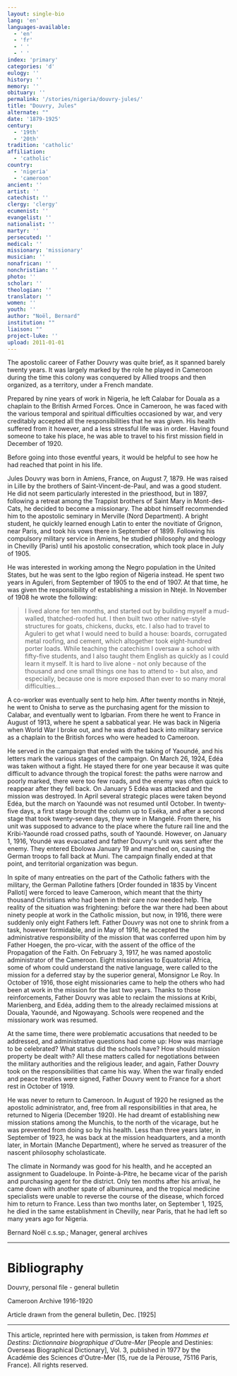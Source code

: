 ```yaml
---
layout: single-bio
lang: 'en'
languages-available:
  - 'en'
  - 'fr'
  - ' '
  - ' '
index: 'primary'
categories: 'd'
eulogy: ''
history: ''
memory: ''
obituary: ''
permalink: '/stories/nigeria/douvry-jules/'
title: "Douvry, Jules"
alternate: ""
date: '1879-1925'
century:
  - '19th'
  - '20th'
tradition: 'catholic'
affiliation:
  - 'catholic'
country:
  - 'nigeria'
  - 'cameroon'
ancient: ''
artist: ''
catechist: ''
clergy: 'clergy'
ecumenist: ''
evangelist: ''
nationalist: ''
martyr: ''
persecuted: ''
medical: ''
missionary: 'missionary'
musician: ''
nonafrican: ''
nonchristian: ''
photo: ''
scholar: ''
theologian: ''
translator: ''
women: ''
youth: ''
author: "Noël, Bernard"
institution: ""
liaison: ""
project-luke: ''
upload: 2011-01-01
---
```




The apostolic career of Father Douvry was quite brief, as it spanned barely twenty years. It was largely marked by the role he played in Cameroon during the time this colony was conquered by Allied troops and then organized, as a territory, under a French mandate.

Prepared by nine years of work in Nigeria, he left Calabar for Douala as a chaplain to the British Armed Forces. Once in Cameroon, he was faced with the various temporal and spiritual difficulties occasioned by war, and very creditably accepted all the responsibilities that he was given. His health suffered from it however, and a less stressful life was in order. Having found someone to take his place, he was able to travel to his first mission field in December of 1920.

Before going into those eventful years, it would be helpful to see how he had reached that point in his life.

Jules Douvry was born in Amiens, France, on August 7, 1879. He was raised in Lille by the brothers of Saint-Vincent-de-Paul, and was a good student. He did not seem particularly interested in the priesthood, but in 1897, following a retreat among the Trappist brothers of Saint Mary in Mont-des-Cats, he decided to become a missionary. The abbot himself recommended him to the apostolic seminary in Merville (Nord Department). A bright student, he quickly learned enough Latin to enter the novitiate of Grignon, near Paris, and took his vows there in September of 1899. Following his compulsory military service in Amiens, he studied philosophy and theology in Chevilly (Paris) until his apostolic consecration, which took place in July of 1905.

He was interested in working among the Negro population in the United States, but he was sent to the Igbo region of Nigeria instead. He spent two years in Aguleri, from September of 1905 to the end of 1907. At that time, he was given the responsibility of establishing a mission in Ntejé. In November of 1908 he wrote the following:

> I lived alone for ten months, and started out by building myself a mud-walled, thatched-roofed hut. I then built two other native-style structures for goats, chickens, ducks, etc. I also had to travel to Aguleri to get what I would need to build a house: boards, corrugated metal roofing, and cement, which altogether took eight-hundred porter loads. While teaching the catechism I oversaw a school with fifty-five students, and I also taught them English as quickly as I could learn it myself. It is hard to live alone - not only because of the thousand and one small things one has to attend to - but also, and especially, because one is more exposed than ever to so many moral difficulties...

A co-worker was eventually sent to help him. After twenty months in Ntejé, he went to Onisha to serve as the purchasing agent for the mission to Calabar, and eventually went to Igbarian. From there he went to France in August of 1913, where he spent a sabbatical year. He was back in Nigeria when World War I broke out, and he was drafted back into military service as a chaplain to the British forces who were headed to Cameroon.

He served in the campaign that ended with the taking of Yaoundé, and his letters mark the various stages of the campaign. On March 26, 1924, Edéa was taken without a fight. He stayed there for one year because it was quite difficult to advance through the tropical forest: the paths were narrow and poorly marked, there were too few roads, and the enemy was often quick to reappear after they fell back. On January 5 Edéa was attacked and the mission was destroyed. In April several strategic places were taken beyond Edéa, but the march on Yaoundé was not resumed until October. In twenty-five days, a first stage brought the column up to Eséka, and after a second stage that took twenty-seven days, they were in Mangelé. From there, his unit was supposed to advance to the place where the future rail line and the Kribi-Yaoundé road crossed paths, south of Yaoundé. However, on January 1, 1916, Youndé was evacuated and father Douvry's unit was sent after the enemy. They entered Ebolowa January 19 and marched on, causing the German troops to fall back at Muni. The campaign finally ended at that point, and territorial organization was begun.

In spite of many entreaties on the part of the Catholic fathers with the military, the German Pallotine fathers [Order founded in 1835 by Vincent Palloti] were forced to leave Cameroon, which meant that the thirty thousand Christians who had been in their care now needed help. The reality of the situation was frightening: before the war there had been about ninety people at work in the Catholic mission, but now, in 1916, there were suddenly only eight Fathers left. Father Douvry was not one to shrink from a task, however formidable, and in May of 1916, he accepted the administrative responsibility of the mission that was conferred upon him by Father Hoegen, the pro-vicar, with the assent of the office of the Propagation of the Faith. On February 3, 1917, he was named apostolic administrator of the Cameroon. Eight missionaries to Equatorial Africa, some of whom could understand the native language, were called to the mission for a deferred stay by the superior general, Monsignor Le Roy. In October of 1916, those eight missionaries came to help the others who had been at work in the mission for the last two years. Thanks to those reinforcements, Father Douvry was able to reclaim the missions at Kribi, Marienberg, and Edéa, adding them to the already reclaimed missions at Douala, Yaoundé, and Ngowayang. Schools were reopened and the missionary work was resumed.

At the same time, there were problematic accusations that needed to be addressed, and administrative questions had come up: How was marriage to be celebrated? What status did the schools have? How should mission property be dealt with? All these matters called for negotiations between the military authorities and the religious leader, and again, Father Douvry took on the responsibilities that came his way. When the war finally ended and peace treaties were signed, Father Douvry went to France for a short rest in October of 1919.

He was never to return to Cameroon. In August of 1920 he resigned as the apostolic administrator, and, free from all responsibilities in that area, he returned to Nigeria (December 1920). He had dreamt of establishing new mission stations among the Munchis, to the north of the vicarage, but he was prevented from doing so by his health.
Less than three years later, in September of 1923, he was back at the mission headquarters, and a month later, in Mortain (Manche Department), where he served as treasurer of the nascent philosophy scholasticate.

The climate in Normandy was good for his health, and he accepted an assignment to Guadeloupe. In Pointe-à-Pitre, he became vicar of the parish and purchasing agent for the district. Only ten months after his arrival, he came down with another spate of albuminurea, and the tropical medicine specialists were unable to reverse the course of the disease, which forced him to return to France. Less than two months later, on September 1, 1925, he died in the same establishment in Chevilly, near Paris, that he had left so many years ago for Nigeria.

Bernard Noël c.s.sp.; Manager, general archives

---

# Bibliography

Douvry, personal file - general bulletin

Cameroon Archive 1916-1920

Article drawn from the general bulletin, Dec. [1925]

---

This article, reprinted here with permission, is taken from *Hommes et Destins: Dictionnaire biographique d'Outre-Mer* [People and Destinies: Overseas Biographical Dictionary], Vol. 3, published in 1977 by the Académie des Sciences d'Outre-Mer (15, rue de la Pérouse, 75116 Paris, France). All rights reserved.
